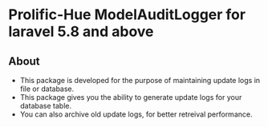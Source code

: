 # Prolific-Hue ModelAuditLogger for laravel 5.8 and above

## About
- This package is developed for the purpose of maintaining update logs in file or database.
- This package gives you the ability to generate update logs for your database table.
- You can also archive old update logs, for better retreival performance.
